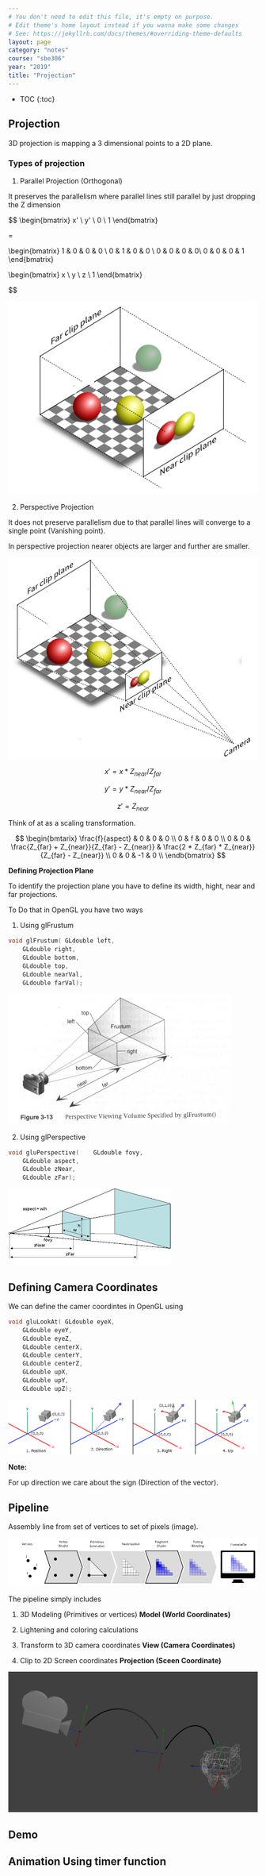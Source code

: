 ```yaml
---
# You don't need to edit this file, it's empty on purpose.
# Edit theme's home layout instead if you wanna make some changes
# See: https://jekyllrb.com/docs/themes/#overriding-theme-defaults
layout: page
category: "notes"
course: "sbe306"
year: "2019"
title: "Projection"
---
```


* TOC
{:toc}

## Projection 

3D projection is mapping a 3 dimensional points to a 2D plane. 

### Types of projection

1. Parallel Projection (Orthogonal)

It preserves the parallelism where parallel lines still parallel by just dropping the Z dimension

$$
\begin{bmatrix}
x' \\ y' \\ 0 \\ 1
\end{bmatrix}

= 

\begin{bmatrix}
1 & 0 & 0 & 0 \\ 
0 & 1 & 0 & 0  \\ 
0 & 0 & 0 & 0\\ 
0 & 0 & 0 & 1 
\end{bmatrix}

\begin{bmatrix}
x \\ y \\ z \\ 1
\end{bmatrix}

$$

![](../images/parallel.png)

2. Perspective Projection

It does not preserve parallelism due to that parallel lines will converge to a single point (Vanishing point).

In perspective projection nearer objects are larger and further are smaller. 


![](../images/perspective.png)

$$
x' = x * Z_{near} / Z_{far}
$$


$$
y' = y *   Z_{near} / Z_{far}
$$


$$
z' =  Z_{near}
$$

Think of at as a scaling transformation. 

$$
\begin{bmtarix}
\frac{f}{aspect} & 0 & 0 & 0 \\
0 & f & 0 & 0 \\
0 & 0 & \frac{Z_{far} + Z_{near}}{Z_{far} - Z_{near}} & \frac{2 * Z_{far} * Z_{near}}{Z_{far} - Z_{near}} \\
0 & 0 & -1 & 0 \\
\endb{bmatrix}
$$

**Defining Projection Plane**

To identify the projection plane you have to define its width, hight, near and far projections.

To Do that in OpenGL you have two ways 

1. Using glFrustum

```c
void glFrustum(	GLdouble left,
 	GLdouble right,
 	GLdouble bottom,
 	GLdouble top,
 	GLdouble nearVal,
 	GLdouble farVal);
```

![](../images/frustum.png)

2. Using glPerspective


```c
void gluPerspective(	GLdouble fovy,
 	GLdouble aspect,
 	GLdouble zNear,
 	GLdouble zFar);
```

![](../images/perpective-func.png)

## Defining Camera Coordinates

We can define the camer coordintes in OpenGL using 

```c
void gluLookAt(	GLdouble eyeX,
 	GLdouble eyeY,
 	GLdouble eyeZ,
 	GLdouble centerX,
 	GLdouble centerY,
 	GLdouble centerZ,
 	GLdouble upX,
 	GLdouble upY,
 	GLdouble upZ);
```

![](../images/camera-coord.png)


**Note:**

 For up direction we care about the sign (Direction of the vector).


## Pipeline 

Assembly line from set of vertices to set of pixels (image).


![](../images/gl-pipeline.png)

The pipeline simply includes 

1. 3D Modeling (Primitives or vertices) **Model (World Coordinates)**

2. Lightening and coloring calculations 

3. Transform to 3D camera coordinates **View (Camera Coordinates)**

4. Clip to 2D Screen coordinates **Projection (Sceen Coordinate)**


![](../images/model-view.png)


## Demo 

## Animation Using timer function 